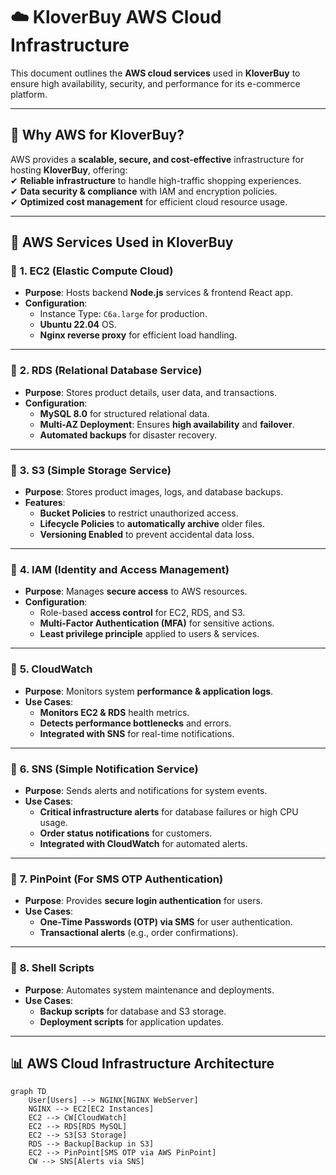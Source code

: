 # ☁️ KloverBuy AWS Cloud Infrastructure  

This document outlines the **AWS cloud services** used in **KloverBuy** to ensure high availability, security, and performance for its e-commerce platform.

---

## 🌟 **Why AWS for KloverBuy?**  

AWS provides a **scalable, secure, and cost-effective** infrastructure for hosting **KloverBuy**, offering:  
✔ **Reliable infrastructure** to handle high-traffic shopping experiences.  
✔ **Data security & compliance** with IAM and encryption policies.  
✔ **Optimized cost management** for efficient cloud resource usage.  

---

## 🚀 **AWS Services Used in KloverBuy**  

### 🔹 **1. EC2 (Elastic Compute Cloud)**
- **Purpose**: Hosts backend **Node.js** services & frontend React app.  
- **Configuration**:
  - Instance Type: `C6a.large` for production.
  - **Ubuntu 22.04** OS.
  - **Nginx reverse proxy** for efficient load handling.

---

### 🔹 **2. RDS (Relational Database Service)**
- **Purpose**: Stores product details, user data, and transactions.  
- **Configuration**:
  - **MySQL 8.0** for structured relational data.
  - **Multi-AZ Deployment**: Ensures **high availability** and **failover**.
  - **Automated backups** for disaster recovery.

---

### 🔹 **3. S3 (Simple Storage Service)**
- **Purpose**: Stores product images, logs, and database backups.  
- **Features**:
  - **Bucket Policies** to restrict unauthorized access.
  - **Lifecycle Policies** to **automatically archive** older files.
  - **Versioning Enabled** to prevent accidental data loss.

---

### 🔹 **4. IAM (Identity and Access Management)**
- **Purpose**: Manages **secure access** to AWS resources.  
- **Configuration**:
  - Role-based **access control** for EC2, RDS, and S3.
  - **Multi-Factor Authentication (MFA)** for sensitive actions.
  - **Least privilege principle** applied to users & services.

---

### 🔹 **5. CloudWatch**
- **Purpose**: Monitors system **performance & application logs**.  
- **Use Cases**:
  - **Monitors EC2 & RDS** health metrics.
  - **Detects performance bottlenecks** and errors.
  - **Integrated with SNS** for real-time notifications.

---

### 🔹 **6. SNS (Simple Notification Service)**
- **Purpose**: Sends alerts and notifications for system events.  
- **Use Cases**:
  - **Critical infrastructure alerts** for database failures or high CPU usage.
  - **Order status notifications** for customers.
  - **Integrated with CloudWatch** for automated alerts.

---

### 🔹 **7. PinPoint (For SMS OTP Authentication)**
- **Purpose**: Provides **secure login authentication** for users.  
- **Use Cases**:
  - **One-Time Passwords (OTP) via SMS** for user authentication.
  - **Transactional alerts** (e.g., order confirmations).

---

### 🔹 **8. Shell Scripts**
- **Purpose**: Automates system maintenance and deployments.  
- **Use Cases**:
  - **Backup scripts** for database and S3 storage.
  - **Deployment scripts** for application updates.

---

## 📊 **AWS Cloud Infrastructure Architecture**  

```mermaid
graph TD
    User[Users] --> NGINX[NGINX WebServer]
    NGINX --> EC2[EC2 Instances]
    EC2 --> CW[CloudWatch]
    EC2 --> RDS[RDS MySQL]
    EC2 --> S3[S3 Storage]
    RDS --> Backup[Backup in S3]
    EC2 --> PinPoint[SMS OTP via AWS PinPoint]
    CW --> SNS[Alerts via SNS]

```